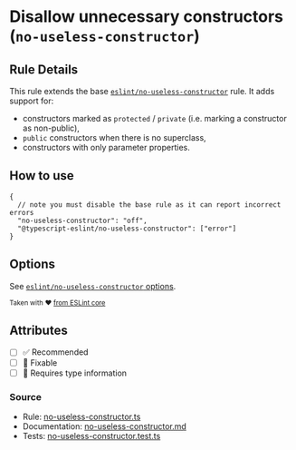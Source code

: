 # Disallow unnecessary constructors (`no-useless-constructor`)

## Rule Details

This rule extends the base [`eslint/no-useless-constructor`](https://eslint.org/docs/rules/no-useless-constructor) rule.
It adds support for:

- constructors marked as `protected` / `private` (i.e. marking a constructor as non-public),
- `public` constructors when there is no superclass,
- constructors with only parameter properties.

## How to use

```jsonc
{
  // note you must disable the base rule as it can report incorrect errors
  "no-useless-constructor": "off",
  "@typescript-eslint/no-useless-constructor": ["error"]
}
```

## Options

See [`eslint/no-useless-constructor` options](https://eslint.org/docs/rules/no-useless-constructor#options).

<sup>

Taken with ❤️ [from ESLint core](https://github.com/eslint/eslint/blob/main/docs/rules/no-useless-constructor.md)

</sup>

## Attributes

- [ ] ✅ Recommended
- [ ] 🔧 Fixable
- [ ] 💭 Requires type information

### Source

- Rule: [no-useless-constructor.ts](https://github.com/typescript-eslint/typescript-eslint/blob/main/packages/eslint-plugin/src/rules/no-useless-constructor.ts)
- Documentation: [no-useless-constructor.md](https://github.com/typescript-eslint/typescript-eslint/blob/main/packages/eslint-plugin/docs/rules/no-useless-constructor.md)
- Tests: [no-useless-constructor.test.ts](https://github.com/typescript-eslint/typescript-eslint/blob/main/packages/eslint-plugin/tests/rules/no-useless-constructor.test.ts)
